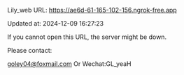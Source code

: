 Lily_web URL: https://ae6d-61-165-102-156.ngrok-free.app

Updated at: 2024-12-09 16:27:23

If you cannot open this URL, the server might be down.

Please contact: 

goley04@foxmail.com Or Wechat:GL_yeaH